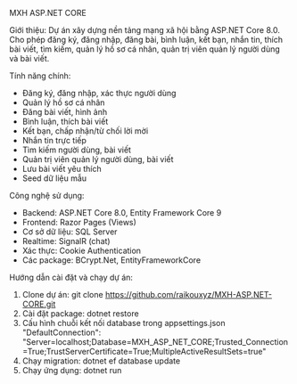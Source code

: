 MXH ASP.NET CORE

Giới thiệu:
Dự án xây dựng nền tảng mạng xã hội bằng ASP.NET Core 8.0. Cho phép đăng ký, đăng nhập, đăng bài, bình luận, kết bạn, nhắn tin, thích bài viết, tìm kiếm, quản lý hồ sơ cá nhân, quản trị viên quản lý người dùng và bài viết.

Tính năng chính:
- Đăng ký, đăng nhập, xác thực người dùng
- Quản lý hồ sơ cá nhân
- Đăng bài viết, hình ảnh
- Bình luận, thích bài viết
- Kết bạn, chấp nhận/từ chối lời mời
- Nhắn tin trực tiếp
- Tìm kiếm người dùng, bài viết
- Quản trị viên quản lý người dùng, bài viết
- Lưu bài viết yêu thích
- Seed dữ liệu mẫu

Công nghệ sử dụng:
- Backend: ASP.NET Core 8.0, Entity Framework Core 9
- Frontend: Razor Pages (Views)
- Cơ sở dữ liệu: SQL Server
- Realtime: SignalR (chat)
- Xác thực: Cookie Authentication
- Các package: BCrypt.Net, EntityFrameworkCore

Hướng dẫn cài đặt và chạy dự án:
1. Clone dự án: git clone https://github.com/raikouxyz/MXH-ASP.NET-CORE.git
2. Cài đặt package: dotnet restore
3. Cấu hình chuỗi kết nối database trong appsettings.json
   "DefaultConnection": "Server=localhost;Database=MXH_ASP_NET_CORE;Trusted_Connection=True;TrustServerCertificate=True;MultipleActiveResultSets=true"
4. Chạy migration: dotnet ef database update
5. Chạy ứng dụng: dotnet run
